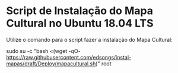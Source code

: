 # Script de Instalação do Mapa Cultural no Ubuntu 18.04 LTS 
Utilize o comando para o script fazer a instalação do Mapa Cultural:


sudo su -c "bash <(wget -qO- https://raw.githubusercontent.com/edsongs/instal-mapas/draft/Deploy/mapacultural.sh)" root

